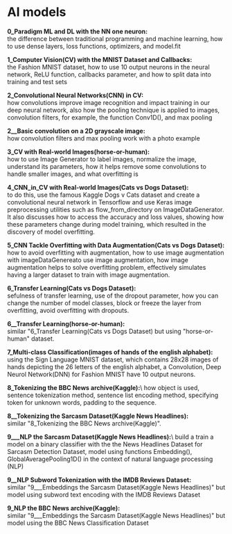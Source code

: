 # AI models

**0_Paradigm ML and DL with the NN one neuron:**\
the difference between traditional programming and machine learning, how to use dense layers, loss functions, optimizers, and model.fit

**1_Computer Vision(CV) with the MNIST Dataset and Callbacks:**\
the Fashion MNIST dataset, how to use 10 output neurons in the neural network, ReLU function, callbacks parameter, and how to split data into training and test sets

**2_Convolutional Neural Networks(CNN) in CV:**\
how convolutions improve image recognition and impact training in our deep neural network, also how the pooling technique is applied to images, convolution filters, for example, the function Conv1D(), and max pooling

**2__Basic convolution on a 2D grayscale image:**\
how convolution filters and max pooling work with a photo example

**3_CV with Real-world Images(horse-or-human):**\
how to use Image Generator to label images, normalize the image, understand its parameters, how it helps remove some convolutions to handle smaller images, and what overfitting is

**4_CNN_in_CV with Real-world Images(Cats vs Dogs Dataset):**\
to do this, use the famous Kaggle Dogs v Cats dataset and create a convolutional neural network in Tensorflow and use Keras image preprocessing utilities such as flow_from_directory on ImageDataGenerator. It also discusses how to access the accuracy and loss values, showing how these parameters change during model training, which resulted in the discovery of model overfitting.

**5_CNN Tackle Overfitting with Data Augmentation(Cats vs Dogs Dataset):**\
how to avoid overfitting with augmentation, how to use image augmentation with imageDataGenereato use image augmentation, how image augmentation helps to solve overfitting problem, effectively simulates having a larger dataset to train with image augmentation.

**6_Transfer Learning(Cats vs Dogs Dataset):**\
sefulness of transfer learning, use of the dropout parameter, how you can change the number of model classes, block or freeze the layer from overfitting, avoid overfitting with dropouts.

**6__Transfer Learning(horse-or-human):**\
similar "6_Transfer Learning(Cats vs Dogs Dataset) but using "horse-or-human" dataset.

**7_Multi-class Classification(images of hands of the english alphabet):**\
using the Sign Language MNIST dataset, which contains 28x28 images of hands depicting the 26 letters of the english alphabet, a Convolution, Deep Neurol Network(DNN) for Fashion MNIST have 10 output neurons.

**8_Tokenizing the BBC News archive(Kaggle):**\ 
how object is used, sentence tokenization method, sentence list encoding method, specifying token for unknown words, padding to the sequence.

**8__Tokenizing the Sarcasm Dataset(Kaggle News Headlines):**\
similar "8_Tokenizing the BBC News archive(Kaggle)".

**9___NLP the Sarcasm Dataset(Kaggle News Headlines):**\ 
build a train a model on a binary classifier with the the News Headlines Dataset for Sarcasm Detection Dataset, model using functions Embedding(), GlobalAveragePooling1D() in the context of natural language processing (NLP)

**9__NLP Subword Tokenization with the IMDB Reviews Dataset:**\
similar "9___Embeddings the Sarcasm Dataset(Kaggle News Headlines)" but model using subword text encoding with the IMDB Reviews Dataset 

**9_NLP the BBC News archive(Kaggle):**\
similar "9___Embeddings the Sarcasm Dataset(Kaggle News Headlines)" but model using the BBC News Classification Dataset 
